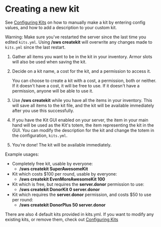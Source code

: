 Creating a new kit
==================

See [Configuring Kits](https://dabo.guru/projects/skywars/configuring-kits) on how to manually make a kit by entering config values, and how to add a description to your custom kit.

Warning: Make sure you've restarted the server since the last time you edited `kits.yml`. Using **/sws createkit** will overwrite any changes made to `kits.yml` since the last restart.

1. Gather all items you want to be in the kit in your inventory. Armor slots will also be used when saving the kit.

2. Decide on a kit name, a cost for the kit, and a permission to access it.

   You can choose to create a kit with a cost, a permission, both or neither. If it doesn't have a cost, it will be free to use. If it doesn't have a permission, anyone will be able to use it.

3. Use **/sws createkit** while you have all the items in your inventory. This will save all items to the kit file, and the kit will be available immediately after you use this successfully.

4. If you have the Kit GUI enabled on your server, the item in your main hand will be used as the Kit's totem, the item representing the kit in the GUI. You can modify the description for the kit and change the totem in the configuration, `kits.yml`.

5. You're done! The kit will be available immediately.

Example usages:

* Completely free kit, usable by everyone:
  * **/sws createkit SuperAwesomeKit**
* Kit which costs $100 per round, usable by everyone:
  * **/sws createkit EvenMoreAwesomeKit 100**
* Kit which is free, but requires the **server.donor** permission to use:
  * **/sws createkit DonorKit 0 server.donor**
* Kit which requires the **server.donor** permission, and costs $50 to use per round:
  * **/sws createkit DonorPlus 50 server.donor**


There are also 4 default kits provided in kits.yml. If you want to modify any existing kits, or remove them, check out [Configuring Kits](https://dabo.guru/projects/skywars/configuring-kits)
